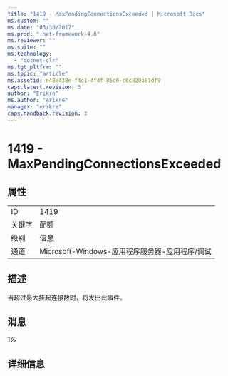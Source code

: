 ```yaml
---
title: "1419 - MaxPendingConnectionsExceeded | Microsoft Docs"
ms.custom: ""
ms.date: "03/30/2017"
ms.prod: ".net-framework-4.6"
ms.reviewer: ""
ms.suite: ""
ms.technology: 
  - "dotnet-clr"
ms.tgt_pltfrm: ""
ms.topic: "article"
ms.assetid: e48e438e-f4c1-4f4f-85d6-c6c820a81df9
caps.latest.revision: 3
author: "Erikre"
ms.author: "erikre"
manager: "erikre"
caps.handback.revision: 3
---
```

# 1419 - MaxPendingConnectionsExceeded
## 属性  
  
|||  
|-|-|  
|ID|1419|  
|关键字|配额|  
|级别|信息|  
|通道|Microsoft\-Windows\-应用程序服务器\-应用程序\/调试|  
  
## 描述  
 当超过最大挂起连接数时，将发出此事件。  
  
## 消息  
 1%  
  
## 详细信息